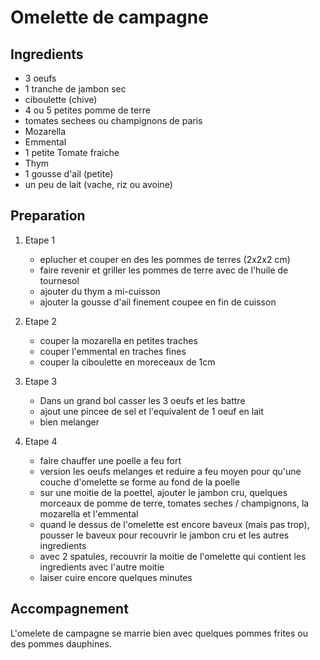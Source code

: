 # Omelette de campagne #

## Ingredients ##
* 3 oeufs
* 1 tranche de jambon sec
* ciboulette (chive)
* 4 ou 5 petites pomme de terre
* tomates sechees ou champignons de paris
* Mozarella
* Emmental
* 1 petite Tomate fraiche
* Thym
* 1 gousse d'ail (petite)
* un peu de lait (vache, riz ou avoine)

## Preparation ##
1. Etape 1
   * eplucher et couper en des les pommes de terres (2x2x2 cm)
   * faire revenir et griller les pommes de terre avec de l'huile de tournesol
   * ajouter du thym a mi-cuisson
   * ajouter la gousse d'ail finement coupee en fin de cuisson

2. Etape 2
   * couper la mozarella en petites traches
   * couper l'emmental en traches fines
   * couper la ciboulette en moreceaux de 1cm

3. Etape 3
   * Dans un grand bol casser les 3 oeufs et les battre
   * ajout une pincee de sel et l'equivalent de 1 oeuf en lait
   * bien melanger

4. Etape 4
   * faire chauffer une poelle a feu fort
   * version les oeufs melanges et reduire a feu moyen pour qu'une couche d'omelette se forme au fond de la poelle
   * sur une moitie de la poettel, ajouter le jambon cru, quelques morceaux de pomme de terre, tomates seches / champignons, la mozarella et l'emmental
   * quand le dessus de l'omelette est encore baveux (mais pas trop), pousser le baveux pour recouvrir le jambon cru et les autres ingredients
   * avec 2 spatules, recouvrir la moitie de l'omelette qui contient les ingredients avec l'autre moitie
   * laiser cuire encore quelques minutes

## Accompagnement ##
L'omelete de campagne se marrie bien avec quelques pommes frites ou des pommes dauphines.